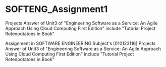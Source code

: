 # SOFTENG_Assignment1
Projects Answer of Unit3 of "Engineering Software as a Service: An Agile Approach Using Cloud Computing First Edition" include "Tutorial Project Rotenpotatoes in Book"

 Assignment in  SOFTWARE ENGINEERING Subject's [010123116] 
 Projects Answer of Unit3 of "Engineering Software as a Service: An Agile Approach Using Cloud Computing First Edition" include "Tutorial Project Rotenpotatoes in Book"
